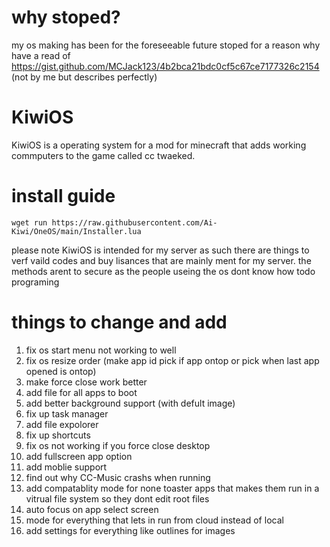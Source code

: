 #  why stoped?
my os making has been for the foreseeable future stoped for a reason why have a read of 
https://gist.github.com/MCJack123/4b2bca21bdc0cf5c67ce7177326c2154 (not by me but describes perfectly)

# KiwiOS
KiwiOS is a operating system for a mod for minecraft that adds working commputers to the game called cc twaeked.

# install guide
```wget run https://raw.githubusercontent.com/Ai-Kiwi/OneOS/main/Installer.lua```

please note KiwiOS is intended for my server as such there are things to verf vaild codes and buy lisances that are mainly ment for my server. the methods arent to secure as the people useing the os dont know how todo programing

# things to change and add
 1. fix os start menu not working to well
 2. fix os resize order (make app id pick if app ontop or pick when last app opened is ontop)
 3. make force close work better
 4. add file for all apps to boot
 5. add better background support (with defult image)
 6. fix up task manager
 7. add file expolorer
 8. fix up shortcuts
 9. fix os not working if you force close desktop
 10. add fullscreen app option
 11. add moblie support
 12. find out why CC-Music crashs when running
 13. add compatablity mode for none toaster apps that makes them run in a vitrual file system so they dont edit root files
 14. auto focus on app select screen
 15. mode for everything that lets in run from cloud instead of local
 16. add settings for everything like outlines for images
